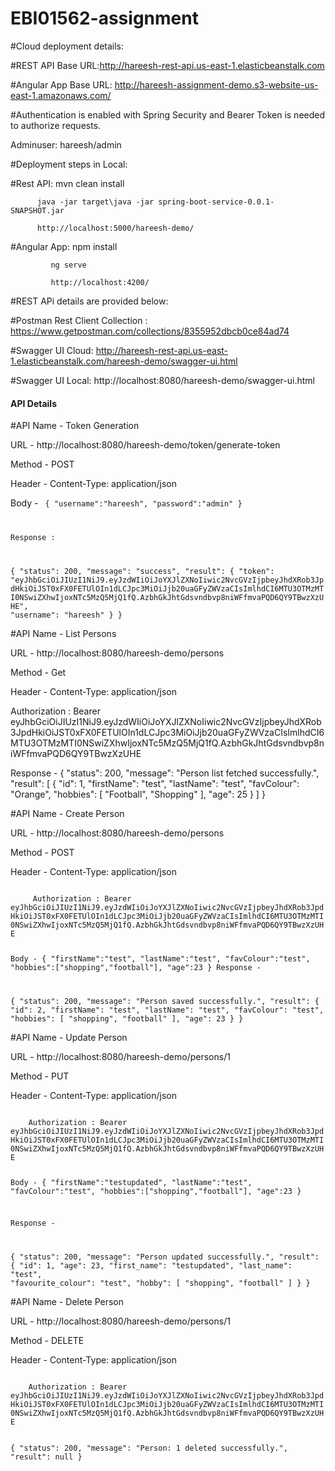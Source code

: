 # EBI01562-assignment

#Cloud deployment details:

#REST API Base URL:http://hareesh-rest-api.us-east-1.elasticbeanstalk.com

#Angular App Base URL: http://hareesh-assignment-demo.s3-website-us-east-1.amazonaws.com/

#Authentication is enabled with Spring Security and Bearer Token is needed to authorize requests. 

Adminuser: hareesh/admin

#Deployment steps in Local:

#Rest API: mvn clean install

          java -jar target\java -jar spring-boot-service-0.0.1-SNAPSHOT.jar
          
          http://localhost:5000/hareesh-demo/

#Angular App: npm install

             ng serve
             
             http://localhost:4200/

#REST APi details are provided below:

#Postman Rest Client Collection : https://www.getpostman.com/collections/8355952dbcb0ce84ad74

#Swagger UI Cloud: http://hareesh-rest-api.us-east-1.elasticbeanstalk.com/hareesh-demo/swagger-ui.html

#Swagger UI Local: http://localhost:8080/hareesh-demo/swagger-ui.html

<h4>API Details</h4>
#API Name  - Token Generation

URL - http://localhost:8080/hareesh-demo/token/generate-token

Method - POST

Header - Content-Type: application/json

Body -
<code>
{
	"username":"hareesh",
	"password":"admin"
}

Response :

{
    "status": 200,
    "message": "success",
    "result": {
        "token": "eyJhbGciOiJIUzI1NiJ9.eyJzdWIiOiJoYXJlZXNoIiwic2NvcGVzIjpbeyJhdXRob3JpdHkiOiJST0xFX0FETUlOIn1dLCJpc3MiOiJjb20uaGFyZWVzaCIsImlhdCI6MTU3OTMzMTI0NSwiZXhwIjoxNTc5MzQ5MjQ1fQ.AzbhGkJhtGdsvndbvp8niWFfmvaPQD6QY9TBwzXzUHE",
        "username": "hareesh"
    }
}
</code>

#API Name  - List Persons

URL - http://localhost:8080/hareesh-demo/persons

Method - Get

Header - Content-Type: application/json

</code>
    Authorization : Bearer eyJhbGciOiJIUzI1NiJ9.eyJzdWIiOiJoYXJlZXNoIiwic2NvcGVzIjpbeyJhdXRob3JpdHkiOiJST0xFX0FETUlOIn1dLCJpc3MiOiJjb20uaGFyZWVzaCIsImlhdCI6MTU3OTMzMTI0NSwiZXhwIjoxNTc5MzQ5MjQ1fQ.AzbhGkJhtGdsvndbvp8niWFfmvaPQD6QY9TBwzXzUHE
    
Response -
{
    "status": 200,
    "message": "Person list fetched successfully.",
    "result": [
        {
            "id": 1,
            "firstName": "test",
            "lastName": "test",
            "favColour": "Orange",
            "hobbies": [
                "Football",
                "Shopping"
            ],
            "age": 25
        }
    ]
}
</code>

#API Name  - Create Person

URL - http://localhost:8080/hareesh-demo/persons

Method - POST

Header - Content-Type: application/json

<code>
     Authorization : Bearer eyJhbGciOiJIUzI1NiJ9.eyJzdWIiOiJoYXJlZXNoIiwic2NvcGVzIjpbeyJhdXRob3JpdHkiOiJST0xFX0FETUlOIn1dLCJpc3MiOiJjb20uaGFyZWVzaCIsImlhdCI6MTU3OTMzMTI0NSwiZXhwIjoxNTc5MzQ5MjQ1fQ.AzbhGkJhtGdsvndbvp8niWFfmvaPQD6QY9TBwzXzUHE
	
Body -
{
	"firstName":"test",
	"lastName":"test",
	"favColour":"test",
	"hobbies":["shopping","football"],
	"age":23
}
Response -

{
    "status": 200,
    "message": "Person saved successfully.",
    "result": {
        "id": 2,
        "firstName": "test",
        "lastName": "test",
        "favColour": "test",
        "hobbies": [
            "shopping",
            "football"
        ],
        "age": 23
    }
}
</code>

#API Name  - Update Person

URL - http://localhost:8080/hareesh-demo/persons/1

Method - PUT

Header - Content-Type: application/json

<code>
    Authorization : Bearer eyJhbGciOiJIUzI1NiJ9.eyJzdWIiOiJoYXJlZXNoIiwic2NvcGVzIjpbeyJhdXRob3JpdHkiOiJST0xFX0FETUlOIn1dLCJpc3MiOiJjb20uaGFyZWVzaCIsImlhdCI6MTU3OTMzMTI0NSwiZXhwIjoxNTc5MzQ5MjQ1fQ.AzbhGkJhtGdsvndbvp8niWFfmvaPQD6QY9TBwzXzUHE
	
Body -
{
	"firstName":"testupdated",
	"lastName":"test",
	"favColour":"test",
	"hobbies":["shopping","football"],
	"age":23
}

Response -

{
    "status": 200,
    "message": "Person updated successfully.",
    "result": {
        "id": 1,
        "age": 23,
        "first_name": "testupdated",
        "last_name": "test",
        "favourite_colour": "test",
        "hobby": [
            "shopping",
            "football"
        ]
    }
}
</code>

#API Name  - Delete Person

URL - http://localhost:8080/hareesh-demo/persons/1

Method - DELETE

Header - Content-Type: application/json

<code>
    Authorization : Bearer eyJhbGciOiJIUzI1NiJ9.eyJzdWIiOiJoYXJlZXNoIiwic2NvcGVzIjpbeyJhdXRob3JpdHkiOiJST0xFX0FETUlOIn1dLCJpc3MiOiJjb20uaGFyZWVzaCIsImlhdCI6MTU3OTMzMTI0NSwiZXhwIjoxNTc5MzQ5MjQ1fQ.AzbhGkJhtGdsvndbvp8niWFfmvaPQD6QY9TBwzXzUHE

{
    "status": 200,
    "message": "Person: 1 deleted successfully.",
    "result": null
}
</code>

